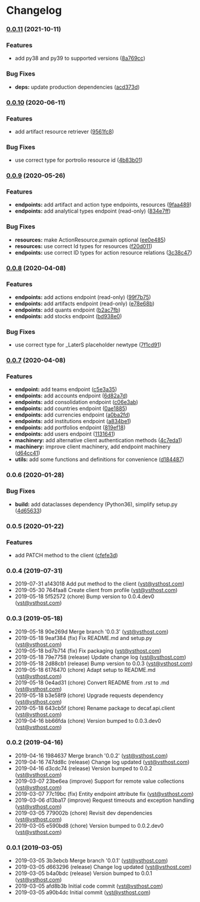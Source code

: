 # Changelog

### [0.0.11](https://github.com/teloscube/decaf-client-python/compare/0.0.10...0.0.11) (2021-10-11)


### Features

* add py38 and py39 to supported versions ([8a769cc](https://github.com/teloscube/decaf-client-python/commit/8a769ccd890ab6061cf4c597b5b3911f7e78dce3))


### Bug Fixes

* **deps:** update production dependencies ([acd373d](https://github.com/teloscube/decaf-client-python/commit/acd373d854d8e9180bbe0b35ddb2edc618c9dbbe))

### [0.0.10](https://github.com/telostat/decaf-api-client-python/compare/0.0.9...0.0.10) (2020-06-11)


### Features

* add artifact resource retriever ([9561fc8](https://github.com/telostat/decaf-api-client-python/commit/9561fc8f4944182c693b97b2170fb8cdfa0343bb))


### Bug Fixes

* use correct type for portrolio resource id ([4b83b01](https://github.com/telostat/decaf-api-client-python/commit/4b83b013da3ee4554334af5135708e5614254b14))

### [0.0.9](https://github.com/telostat/decaf-api-client-python/compare/0.0.8...0.0.9) (2020-05-26)


### Features

* **endpoints:** add artifact and action type endpoints, resources ([9faa489](https://github.com/telostat/decaf-api-client-python/commit/9faa489f225f232aab467f6fe90105f632475382))
* **endpoints:** add analytical types endpoint (read-only) ([834e7ff](https://github.com/telostat/decaf-api-client-python/commit/834e7ffae620427446e5448d8ea7b89d9b88c013))

### Bug Fixes

* **resources:** make ActionResource.pxmain optional ([ee0e485](https://github.com/telostat/decaf-api-client-python/commit/ee0e485958850171da5ba7152d2b89e4bb785846))
* **resources:** use correct Id types for resources ([f20d011](https://github.com/telostat/decaf-api-client-python/commit/f20d0112d7054b6d67295ea8ec308508e1f3dac0))
* **endpoints:** use correct ID types for action resource relations ([3c38c47](https://github.com/telostat/decaf-api-client-python/commit/3c38c4792107e6437540c5745fc269b35ceb9c42))

### [0.0.8](https://github.com/telostat/decaf-api-client-python/compare/0.0.7...0.0.8) (2020-04-08)


### Features

* **endpoints:** add actions endpoint (read-only) ([99f7b75](https://github.com/telostat/decaf-api-client-python/commit/99f7b75b8fc4b32e6cf8f55a18b0726afcab63ee))
* **endpoints:** add artifacts endpoint (read-only) ([e78e68b](https://github.com/telostat/decaf-api-client-python/commit/e78e68b6493984c6b0466252877f300d1bbff817))
* **endpoints:** add quants endpoint ([b2ac7fb](https://github.com/telostat/decaf-api-client-python/commit/b2ac7fb79a0b5763c00dafd2972bd1738bd64204))
* **endpoints:** add stocks endpoint ([bd938e0](https://github.com/telostat/decaf-api-client-python/commit/bd938e0f529e27497d2df53b985ce275501c5b45))


### Bug Fixes

* use correct type for _LaterS placeholder newtype ([7f1cd91](https://github.com/telostat/decaf-api-client-python/commit/7f1cd916c2870c54c9e714ffa898f7d08b5eeb73))

### [0.0.7](https://github.com/telostat/decaf-api-client-python/compare/0.0.6...0.0.7) (2020-04-08)


### Features

* **endpoint:** add teams endpoint ([c5e3a35](https://github.com/telostat/decaf-api-client-python/commit/c5e3a35f355e7c45b596868ed16c91ecb264d012))
* **endpoints:** add accounts endpoint ([6d82a7d](https://github.com/telostat/decaf-api-client-python/commit/6d82a7dadd07e75691786275ffc574366a5d323b))
* **endpoints:** add consolidation endpoint ([c06e3ab](https://github.com/telostat/decaf-api-client-python/commit/c06e3abdf6ad6c7c89a409916597818e92892504))
* **endpoints:** add countries endpoint ([0ae1885](https://github.com/telostat/decaf-api-client-python/commit/0ae18859826fa2c9e3897b5b1a7fa533962dceb3))
* **endpoints:** add currencies endpoint ([a0ba2fd](https://github.com/telostat/decaf-api-client-python/commit/a0ba2fd22eadd1ebb8f462e23e0a7efe5cffc03e))
* **endpoints:** add institutions endpoint ([a834be1](https://github.com/telostat/decaf-api-client-python/commit/a834be1c331fa8233d3fdc81d2624ab2978db726))
* **endpoints:** add portfolios endpoint ([819ef18](https://github.com/telostat/decaf-api-client-python/commit/819ef188150c56864c5d3a58b133ed99f13914c3))
* **endpoints:** add users endpoint ([1131641](https://github.com/telostat/decaf-api-client-python/commit/1131641346ec8c37f83dc9d209198d1eb62e49d0))
* **machinery:** add alternative client authentication methods ([4c7eda1](https://github.com/telostat/decaf-api-client-python/commit/4c7eda15660b759144f7e93e6156021270e6efa3))
* **machinery:** improve client machinery, add endpoint machinery ([d64cc41](https://github.com/telostat/decaf-api-client-python/commit/d64cc41e74f0c129131ab24d489d61fa8f6a5d8c))
* **utils:** add some functions and definitions for convenience ([d184487](https://github.com/telostat/decaf-api-client-python/commit/d18448732c635f099ef46432fd6f97095a12c1ac))

### 0.0.6 (2020-01-28)

### Bug Fixes

* **build:** add dataclasses dependency (Python36), simplify setup.py ([4d65633](https://github.com/telostat/decaf-api-client-python/commit/4d6563394ea66f1f0c5ea4123411fee6b88dba48))

### 0.0.5 (2020-01-22)

### Features

* add PATCH method to the client ([cfefe3d](https://github.com/telostat/decaf-api-client-python/commit/cfefe3df4a94d1b16b6dea89e763f1513753edb0))

### 0.0.4 (2019-07-31)

* 2019-07-31 a143018 Add put method to the client (vst@vsthost.com)
* 2019-05-30 764faa8 Create client from profile (vst@vsthost.com)
* 2019-05-18 5f52572 (chore) Bump version to 0.0.4.dev0 (vst@vsthost.com)

### 0.0.3 (2019-05-18)

* 2019-05-18 90e269d Merge branch '0.0.3' (vst@vsthost.com)
* 2019-05-18 9eaf384 (fix) Fix README.md and setup.py (vst@vsthost.com)
* 2019-05-18 bd7b714 (fix) Fix packaging (vst@vsthost.com)
* 2019-05-18 79e7758 (release) Update change log (vst@vsthost.com)
* 2019-05-18 2d88cb1 (release) Bump version to 0.0.3 (vst@vsthost.com)
* 2019-05-18 6176470 (chore) Adapt setup to README.md (vst@vsthost.com)
* 2019-05-18 0e4ad31 (chore) Convert README from .rst to .md (vst@vsthost.com)
* 2019-05-18 b3e58f9 (chore) Upgrade requests dependency (vst@vsthost.com)
* 2019-05-18 643cb5f (chore) Rename package to decaf.api.client (vst@vsthost.com)
* 2019-04-16 bb66fda (chore) Version bumped to 0.0.3.dev0 (vst@vsthost.com)

### 0.0.2 (2019-04-16)

* 2019-04-16 1984637 Merge branch '0.0.2' (vst@vsthost.com)
* 2019-04-16 747dd8c (release) Change log updated (vst@vsthost.com)
* 2019-04-16 d3cdc74 (release) Version bumped to 0.0.2 (vst@vsthost.com)
* 2019-03-07 23be6ea (improve) Support for remote value collections (vst@vsthost.com)
* 2019-03-07 77c19bc (fix) Entity endpoint attribute fix (vst@vsthost.com)
* 2019-03-06 d13ba17 (improve) Request timeouts and exception handling (vst@vsthost.com)
* 2019-03-05 779002b (chore) Revisit dev dependencies (vst@vsthost.com)
* 2019-03-05 e590bd8 (chore) Version bumped to 0.0.2.dev0 (vst@vsthost.com)

### 0.0.1 (2019-03-05)

* 2019-03-05 3b3ebcb Merge branch '0.0.1' (vst@vsthost.com)
* 2019-03-05 d663296 (release) Change log updated (vst@vsthost.com)
* 2019-03-05 b4a0bdc (release) Version bumped to 0.0.1 (vst@vsthost.com)
* 2019-03-05 afd8b3b Initial code commit (vst@vsthost.com)
* 2019-03-05 a90b4dc Initial commit (vst@vsthost.com)